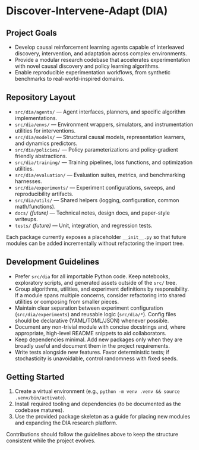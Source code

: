 # Discover-Intervene-Adapt (DIA)

## Project Goals
- Develop causal reinforcement learning agents capable of interleaved discovery, intervention, and adaptation across complex environments.
- Provide a modular research codebase that accelerates experimentation with novel causal discovery and policy learning algorithms.
- Enable reproducible experimentation workflows, from synthetic benchmarks to real-world-inspired domains.

## Repository Layout
- `src/dia/agents/` — Agent interfaces, planners, and specific algorithm implementations.
- `src/dia/envs/` — Environment wrappers, simulators, and instrumentation utilities for interventions.
- `src/dia/models/` — Structural causal models, representation learners, and dynamics predictors.
- `src/dia/policies/` — Policy parameterizations and policy-gradient friendly abstractions.
- `src/dia/training/` — Training pipelines, loss functions, and optimization utilities.
- `src/dia/evaluation/` — Evaluation suites, metrics, and benchmarking harnesses.
- `src/dia/experiments/` — Experiment configurations, sweeps, and reproducibility artifacts.
- `src/dia/utils/` — Shared helpers (logging, configuration, common math/functions).
- `docs/` *(future)* — Technical notes, design docs, and paper-style writeups.
- `tests/` *(future)* — Unit, integration, and regression tests.

Each package currently exposes a placeholder `__init__.py` so that future modules can be added incrementally without refactoring the import tree.

## Development Guidelines
- Prefer `src/dia` for all importable Python code. Keep notebooks, exploratory scripts, and generated assets outside of the `src/` tree.
- Group algorithms, utilities, and experiment definitions by responsibility. If a module spans multiple concerns, consider refactoring into shared utilities or composing from smaller pieces.
- Maintain clear separation between experiment configuration (`src/dia/experiments`) and reusable logic (`src/dia/*`). Config files should be declarative (YAML/TOML/JSON) whenever possible.
- Document any non-trivial module with concise docstrings and, where appropriate, high-level README snippets to aid collaborators.
- Keep dependencies minimal. Add new packages only when they are broadly useful and document them in the project requirements.
- Write tests alongside new features. Favor deterministic tests; if stochasticity is unavoidable, control randomness with fixed seeds.

## Getting Started
1. Create a virtual environment (e.g., `python -m venv .venv && source .venv/bin/activate`).
2. Install required tooling and dependencies (to be documented as the codebase matures).
3. Use the provided package skeleton as a guide for placing new modules and expanding the DIA research platform.

Contributions should follow the guidelines above to keep the structure consistent while the project evolves.

